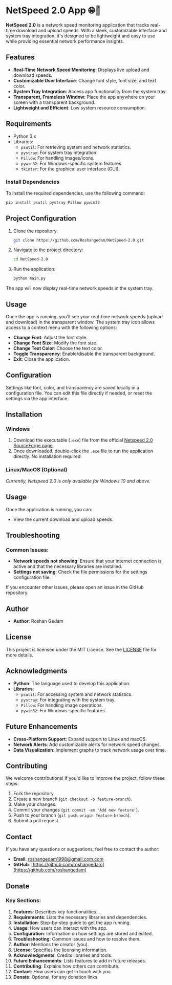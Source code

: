 

# NetSpeed 2.0 App 🌐🚀

**NetSpeed 2.0** is a network speed monitoring application that tracks real-time download and upload speeds. With a sleek, customizable interface and system tray integration, it's designed to be lightweight and easy to use while providing essential network performance insights. 

## Features

- **Real-Time Network Speed Monitoring**: Displays live upload and download speeds.
- **Customizable User Interface**: Change font style, font size, and text color.
- **System Tray Integration**: Access app functionality from the system tray.
- **Transparent, Frameless Window**: Place the app anywhere on your screen with a transparent background.
- **Lightweight and Efficient**: Low system resource consumption.

## Requirements

- Python 3.x
- Libraries:
  - `psutil`: For retrieving system and network statistics.
  - `pystray`: For system tray integration.
  - `Pillow`: For handling images/icons.
  - `pywin32`: For Windows-specific system features.
  - `tkinter`: For the graphical user interface (GUI).
  
### Install Dependencies

To install the required dependencies, use the following command:

```bash
pip install psutil pystray Pillow pywin32
```

## Project Configuration

1. Clone the repository:

   ```bash
   git clone https://github.com/Roshangedam/NetSpeed-2.0.git
   ```

2. Navigate to the project directory:

   ```bash
   cd NetSpeed-2.0
   ```

3. Run the application:

   ```bash
   python main.py
   ```

The app will now display real-time network speeds in the system tray.

## Usage

Once the app is running, you'll see your real-time network speeds (upload and download) in the transparent window. The system tray icon allows access to a context menu with the following options:

- **Change Font**: Adjust the font style.
- **Change Font Size**: Modify the font size.
- **Change Text Color**: Choose the text color.
- **Toggle Transparency**: Enable/disable the transparent background.
- **Exit**: Close the application.

## Configuration

Settings like font, color, and transparency are saved locally in a configuration file. You can edit this file directly if needed, or reset the settings via the app interface.

## Installation

### Windows

1. Download the executable (`.exe`) file from the official [Netspeed 2.0 SourceForge page](https://sourceforge.net/projects/netspeed-2-0/).
2. Once downloaded, double-click the `.exe` file to run the application directly. No installation required.

### Linux/MacOS (Optional)

*Currently, Netspeed 2.0 is only available for Windows 10 and above.*

## Usage

Once the application is running, you can:
- View the current download and upload speeds.

## Troubleshooting

### Common Issues:

- **Network speeds not showing**: Ensure that your internet connection is active and that the necessary libraries are installed.
- **Settings not saving**: Check the file permissions for the settings configuration file.

If you encounter other issues, please open an issue in the GitHub repository.

## Author

- **Author**: Roshan Gedam

## License

This project is licensed under the MIT License. See the [LICENSE](LICENSE) file for more details.

## Acknowledgments

- **Python**: The language used to develop this application.
- **Libraries**:
  - `psutil`: For accessing system and network statistics.
  - `pystray`: For integrating with the system tray.
  - `Pillow`: For handling image operations.
  - `pywin32`: For Windows-specific features.

## Future Enhancements

- **Cross-Platform Support**: Expand support to Linux and macOS.
- **Network Alerts**: Add customizable alerts for network speed changes.
- **Data Visualization**: Implement graphs to track network usage over time.

## Contributing

We welcome contributions! If you'd like to improve the project, follow these steps:

1. Fork the repository.
2. Create a new branch (`git checkout -b feature-branch`).
3. Make your changes.
4. Commit your changes (`git commit -am 'Add new feature'`).
5. Push to your branch (`git push origin feature-branch`).
6. Submit a pull request.

## Contact

If you have any questions or suggestions, feel free to contact the author:

- **Email**: roshangedam1998@gmail.com.com
- **GitHub**: [https://github.com/roshangedam](https://github.com/roshangedam)

## Donate

<!-- If you enjoy this project, consider supporting its development. (Add your preferred donation platform details here, if applicable).
``` -->

### Key Sections:
1. **Features**: Describes key functionalities.
2. **Requirements**: Lists the necessary libraries and dependencies.
3. **Installation**: Step-by-step guide to get the app running.
4. **Usage**: How users can interact with the app.
5. **Configuration**: Information on how settings are stored and edited.
6. **Troubleshooting**: Common issues and how to resolve them.
7. **Author**: Mentions the creator (you).
8. **License**: Specifies the licensing information.
9. **Acknowledgments**: Credits libraries and tools.
10. **Future Enhancements**: Lists features to add in future releases.
11. **Contributing**: Explains how others can contribute.
12. **Contact**: How users can get in touch with you.
13. **Donate**: Optional, for any donation links.
